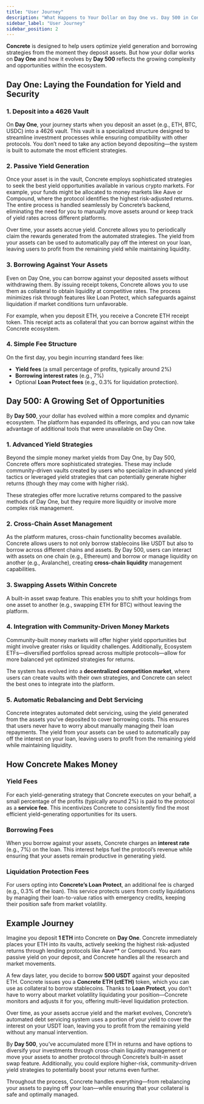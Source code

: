 ```yaml
---
title: "User Journey"
description: "What Happens to Your Dollar on Day One vs. Day 500 in Concrete?"
sidebar_label: "User Journey"
sidebar_position: 2
---
```


**Concrete** is designed to help users optimize yield generation and borrowing strategies from the moment they deposit assets. But how your dollar works on **Day One** and how it evolves by **Day 500** reflects the growing complexity and opportunities within the ecosystem.

## Day One: Laying the Foundation for Yield and Security

### 1. Deposit into a 4626 Vault
On **Day One**, your journey starts when you deposit an asset (e.g., ETH, BTC, USDC) into a 4626 vault. This vault is a specialized structure designed to streamline investment processes while ensuring compatibility with other protocols. You don’t need to take any action beyond depositing—the system is built to automate the most efficient strategies.

### 2. Passive Yield Generation
Once your asset is in the vault, Concrete employs sophisticated strategies to seek the best yield opportunities available in various crypto markets. For example, your funds might be allocated to money markets like Aave or Compound, where the protocol identifies the highest risk-adjusted returns. The entire process is handled seamlessly by Concrete’s backend, eliminating the need for you to manually move assets around or keep track of yield rates across different platforms.

Over time, your assets accrue yield. Concrete allows you to periodically claim the rewards generated from the automated strategies. The yield from your assets can be used to automatically pay off the interest on your loan, leaving users to profit from the remaining yield while maintaining liquidity.

### 3. Borrowing Against Your Assets

Even on Day One, you can borrow against your deposited assets without withdrawing them. By issuing receipt tokens, Concrete allows you to use them as collateral to obtain liquidity at competitive rates. The process minimizes risk through features like Loan Protect, which safeguards against liquidation if market conditions turn unfavorable.

For example, when you deposit ETH, you receive a Concrete ETH receipt token. This receipt acts as collateral that you can borrow against within the Concrete ecosystem.

### 4. Simple Fee Structure
On the first day, you begin incurring standard fees like:
- **Yield fees** (a small percentage of profits, typically around 2%)
- **Borrowing interest rates** (e.g., 7%)
- Optional **Loan Protect fees** (e.g., 0.3% for liquidation protection).

## Day 500: A Growing Set of Opportunities

By **Day 500**, your dollar has evolved within a more complex and dynamic ecosystem. The platform has expanded its offerings, and you can now take advantage of additional tools that were unavailable on Day One.

### 1. Advanced Yield Strategies
Beyond the simple money market yields from Day One, by Day 500, Concrete offers more sophisticated strategies. These may include community-driven vaults created by users who specialize in advanced yield tactics or leveraged yield strategies that can potentially generate higher returns (though they may come with higher risk).

These strategies offer more lucrative returns compared to the passive methods of Day One, but they require more liquidity or involve more complex risk management.

### 2. Cross-Chain Asset Management
As the platform matures, cross-chain functionality becomes available. Concrete allows users to not only borrow stablecoins like USDT but also to borrow across different chains and assets. By Day 500, users can interact with assets on one chain (e.g., Ethereum) and borrow or manage liquidity on another (e.g., Avalanche), creating **cross-chain liquidity** management capabilities.

### 3. Swapping Assets Within Concrete
A built-in asset swap feature. This enables you to shift your holdings from one asset to another (e.g., swapping ETH for BTC) without leaving the platform.

### 4. Integration with Community-Driven Money Markets
Community-built money markets will offer higher yield opportunities but might involve greater risks or liquidity challenges. Additionally, Ecosystem ETFs—diversified portfolios spread across multiple protocols—allow for more balanced yet optimized strategies for returns.

The system has evolved into a **decentralized competition market**, where users can create vaults with their own strategies, and Concrete can select the best ones to integrate into the platform.

### 5. Automatic Rebalancing and Debt Servicing
Concrete integrates automated debt servicing, using the yield generated from the assets you’ve deposited to cover borrowing costs. This ensures that users never have to worry about manually managing their loan repayments. The yield from your assets can be used to automatically pay off the interest on your loan, leaving users to profit from the remaining yield while maintaining liquidity.

## How Concrete Makes Money

### Yield Fees
For each yield-generating strategy that Concrete executes on your behalf, a small percentage of the profits (typically around 2%) is paid to the protocol as a **service fee**. This incentivizes Concrete to consistently find the most efficient yield-generating opportunities for its users.

### Borrowing Fees
When you borrow against your assets, Concrete charges an **interest rate** (e.g., 7%) on the loan. This interest helps fuel the protocol’s revenue while ensuring that your assets remain productive in generating yield.

### Liquidation Protection Fees
For users opting into **Concrete’s Loan Protect**, an additional fee is charged (e.g., 0.3% of the loan). This service protects users from costly liquidations by managing their loan-to-value ratios with emergency credits, keeping their position safe from market volatility.

## Example Journey

Imagine you deposit **1 ETH** into Concrete on **Day One**. Concrete immediately places your ETH into its vaults, actively seeking the highest risk-adjusted returns through lending protocols like Aave** or Compound. You earn passive yield on your deposit, and Concrete handles all the research and market movements.

A few days later, you decide to borrow **500 USDT** against your deposited ETH. Concrete issues you a **Concrete ETH (ctETH)** token, which you can use as collateral to borrow stablecoins. Thanks to **Loan Protect**, you don’t have to worry about market volatility liquidating your position—Concrete monitors and adjusts it for you, offering multi-level liquidation protection.

Over time, as your assets accrue yield and the market evolves, Concrete’s automated debt servicing system uses a portion of your yield to cover the interest on your USDT loan, leaving you to profit from the remaining yield without any manual intervention.

By **Day 500**, you’ve accumulated more ETH in returns and have options to diversify your investments through cross-chain liquidity management or move your assets to another protocol through Concrete’s built-in asset swap feature. Additionally, you could explore higher-risk, community-driven yield strategies to potentially boost your returns even further.

Throughout the process, Concrete handles everything—from rebalancing your assets to paying off your loan—while ensuring that your collateral is safe and optimally managed.

